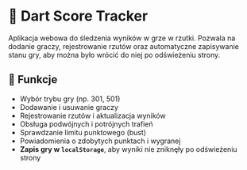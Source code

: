 # 🎯 Dart Score Tracker

Aplikacja webowa do śledzenia wyników w grze w rzutki. Pozwala na dodanie graczy, rejestrowanie rzutów oraz automatyczne zapisywanie stanu gry, aby można było wrócić do niej po odświeżeniu strony.

## 🚀 Funkcje

- Wybór trybu gry (np. 301, 501)
- Dodawanie i usuwanie graczy
- Rejestrowanie rzutów i aktualizacja wyników
- Obsługa podwójnych i potrójnych trafień
- Sprawdzanie limitu punktowego (bust)
- Powiadomienia o zdobytych punktach i wygranej
- **Zapis gry w `localStorage`**, aby wyniki nie zniknęły po odświeżeniu strony
